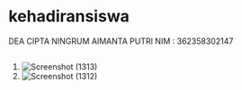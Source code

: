 # kehadiransiswa

DEA CIPTA NINGRUM AIMANTA PUTRI 
NIM : 362358302147
## 

1. ![Screenshot (1313)](https://github.com/user-attachments/assets/55d0af14-6630-4a04-8246-3762e14d822b)
2. ![Screenshot (1312)](https://github.com/user-attachments/assets/f2e4fa3f-fd91-4f40-b75d-234720cc7cc8)


